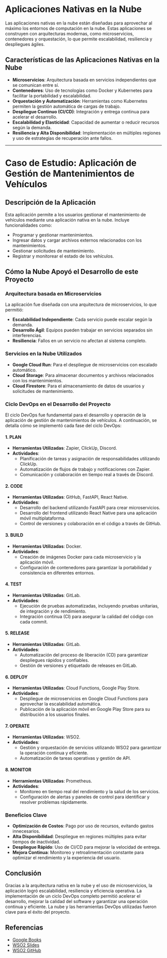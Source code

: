 # Aplicaciones Nativas en la Nube

Las aplicaciones nativas en la nube están diseñadas para aprovechar al máximo los entornos de computación en la nube. Estas aplicaciones se construyen con arquitecturas modernas, como microservicios, contenedores y orquestación, lo que permite escalabilidad, resiliencia y despliegues ágiles.

## Características de las Aplicaciones Nativas en la Nube

- **Microservicios**: Arquitectura basada en servicios independientes que se comunican entre sí.
- **Contenedores**: Uso de tecnologías como Docker y Kubernetes para facilitar la portabilidad y escalabilidad.
- **Orquestación y Automatización**: Herramientas como Kubernetes permiten la gestión automática de cargas de trabajo.
- **Despliegue Continuo (CI/CD)**: Integración y entrega continua para acelerar el desarrollo.
- **Escalabilidad y Elasticidad**: Capacidad de aumentar o reducir recursos según la demanda.
- **Resiliencia y Alta Disponibilidad**: Implementación en múltiples regiones y uso de estrategias de recuperación ante fallos.

---

# Caso de Estudio: Aplicación de Gestión de Mantenimientos de Vehículos

## Descripción de la Aplicación
Esta aplicación permite a los usuarios gestionar el mantenimiento de vehículos mediante una aplicación nativa en la nube. Incluye funcionalidades como:
- Programar y gestionar mantenimientos.
- Ingresar datos y cargar archivos externos relacionados con los mantenimientos.
- Gestionar solicitudes de mantenimiento.
- Registrar y monitorear el estado de los vehículos.

## Cómo la Nube Apoyó el Desarrollo de este Proyecto

### Arquitectura basada en Microservicios
La aplicación fue diseñada con una arquitectura de microservicios, lo que permitió:
- **Escalabilidad Independiente**: Cada servicio puede escalar según la demanda.
- **Desarrollo Ágil**: Equipos pueden trabajar en servicios separados sin interferencias.
- **Resiliencia**: Fallos en un servicio no afectan al sistema completo.

### Servicios en la Nube Utilizados
- **Google Cloud Run**: Para el despliegue de microservicios con escalado automático.
- **Cloud Storage**: Para almacenar documentos y archivos relacionados con los mantenimientos.
- **Cloud Firestore**: Para el almacenamiento de datos de usuarios y solicitudes de mantenimiento.

### Ciclo DevOps en el Desarrollo del Proyecto

El ciclo DevOps fue fundamental para el desarrollo y operación de la aplicación de gestión de mantenimientos de vehículos. A continuación, se detalla cómo se implementó cada fase del ciclo DevOps:

#### 1. PLAN
- **Herramientas Utilizadas**: Zapier, ClickUp, Discord.
- **Actividades**:
  - Planificación de tareas y asignación de responsabilidades utilizando ClickUp.
  - Automatización de flujos de trabajo y notificaciones con Zapier.
  - Comunicación y colaboración en tiempo real a través de Discord.

#### 2. CODE
- **Herramientas Utilizadas**: GitHub, FastAPI, React Native.
- **Actividades**:
  - Desarrollo del backend utilizando FastAPI para crear microservicios.
  - Desarrollo del frontend utilizando React Native para una aplicación móvil multiplataforma.
  - Control de versiones y colaboración en el código a través de GitHub.

#### 3. BUILD
- **Herramientas Utilizadas**: Docker.
- **Actividades**:
  - Creación de imágenes Docker para cada microservicio y la aplicación móvil.
  - Configuración de contenedores para garantizar la portabilidad y consistencia en diferentes entornos.

#### 4. TEST
- **Herramientas Utilizadas**: GitLab.
- **Actividades**:
  - Ejecución de pruebas automatizadas, incluyendo pruebas unitarias, de integración y de rendimiento.
  - Integración continua (CI) para asegurar la calidad del código con cada commit.

#### 5. RELEASE
- **Herramientas Utilizadas**: GitLab.
- **Actividades**:
  - Automatización del proceso de liberación (CD) para garantizar despliegues rápidos y confiables.
  - Gestión de versiones y etiquetado de releases en GitLab.

#### 6. DEPLOY
- **Herramientas Utilizadas**: Cloud Functions, Google Play Store.
- **Actividades**:
  - Despliegue de microservicios en Google Cloud Functions para aprovechar la escalabilidad automática.
  - Publicación de la aplicación móvil en Google Play Store para su distribución a los usuarios finales.

#### 7. OPERATE
- **Herramientas Utilizadas**: WSO2.
- **Actividades**:
  - Gestión y orquestación de servicios utilizando WSO2 para garantizar la operación continua y eficiente.
  - Automatización de tareas operativas y gestión de API.

#### 8. MONITOR
- **Herramientas Utilizadas**: Prometheus.
- **Actividades**:
  - Monitoreo en tiempo real del rendimiento y la salud de los servicios.
  - Configuración de alertas y paneles de control para identificar y resolver problemas rápidamente.

### Beneficios Clave
- **Optimización de Costos**: Pago por uso de recursos, evitando gastos innecesarios.
- **Alta Disponibilidad**: Despliegue en regiones múltiples para evitar tiempos de inactividad.
- **Despliegue Rápido**: Uso de CI/CD para mejorar la velocidad de entrega.
- **Mejora Continua**: Monitoreo y retroalimentación constante para optimizar el rendimiento y la experiencia del usuario.

## Conclusión
Gracias a la arquitectura nativa en la nube y el uso de microservicios, la aplicación logró escalabilidad, resiliencia y eficiencia operativa. La implementación de un ciclo DevOps completo permitió acelerar el desarrollo, mejorar la calidad del software y garantizar una operación continua y eficiente. La nube y las herramientas DevOps utilizadas fueron clave para el éxito del proyecto.

## Referencias
- [Google Books](https://books.google.com.ec/books?id=XSDCDwAAQBAJ&printsec=frontcover&source=gbs_ge_summary_r&cad=0#v=onepage&q&f=true)
- [WSO2 Slides](https://wso2.com/wso2_resources/wso2con2024-slides/architecting-cloud-native-applications.pdf)
- [WSO2 GitHub](https://github.com/wso2/reference-architecture/blob/master/reference-cloud-native-architecture-digital-enterprise.md)
